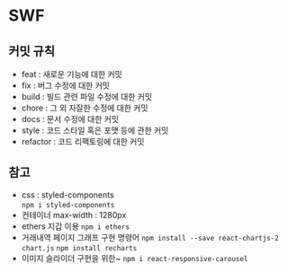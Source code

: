 # SWF

## 커밋 규칙

- feat : 새로운 기능에 대한 커밋
- fix : 버그 수정에 대한 커밋
- build : 빌드 관련 파일 수정에 대한 커밋
- chore : 그 외 자잘한 수정에 대한 커밋
- docs : 문서 수정에 대한 커밋
- style : 코드 스타일 혹은 포맷 등에 관한 커밋
- refactor : 코드 리팩토링에 대한 커밋

## 참고

- css : styled-components  
  `npm i styled-components`
- 컨테이너 max-width : 1280px
- ethers 지갑 이용
  `npm i ethers`
- 거래내역 페이지 그래프 구현 명령어
  `npm install --save react-chartjs-2 chart.js`
  `npm install recharts`
- 이미지 슬라이더 구현을 위한~
  `npm i react-responsive-carousel`
